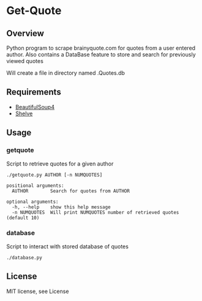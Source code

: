 # Get-Quote

## Overview
Python program to scrape brainyquote.com for quotes from a user entered author. Also contains a DataBase feature to store and search for previously viewed quotes

Will create a file in directory named .Quotes.db

## Requirements
* [BeautifulSoup4](https://pypi.python.org/pypi/beautifulsoup4)
* [Shelve](https://docs.python.org/2/library/shelve.html)

## Usage
### getquote

Script to retrieve quotes for a given author

```
./getquote.py AUTHOR [-n NUMQUOTES]

positional arguments:
  AUTHOR        Search for quotes from AUTHOR

optional arguments:
  -h, --help    show this help message
  -n NUMQUOTES  Will print NUMQUOTES number of retrieved quotes (default 10)
```
### database

Script to interact with stored database of quotes

```
./database.py
```

## License
MIT license, see License
